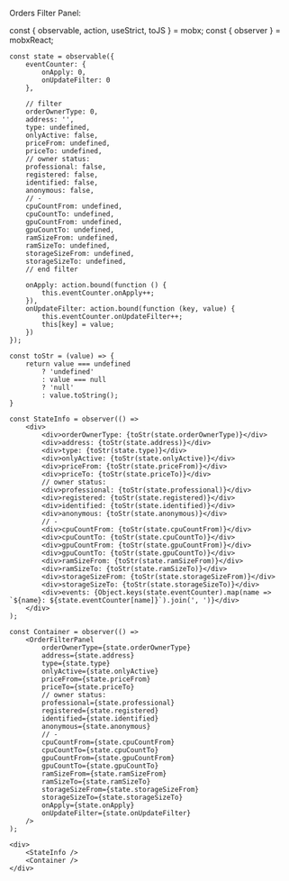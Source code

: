 Orders Filter Panel:

 const { observable, action, useStrict, toJS } = mobx;
const { observer } = mobxReact;

    const state = observable({
        eventCounter: {
            onApply: 0,
            onUpdateFilter: 0
        },

        // filter
        orderOwnerType: 0,
        address: '',
        type: undefined,
        onlyActive: false,
        priceFrom: undefined,
        priceTo: undefined,
        // owner status:
        professional: false,
        registered: false,
        identified: false,
        anonymous: false,
        // -
        cpuCountFrom: undefined,
        cpuCountTo: undefined,
        gpuCountFrom: undefined,
        gpuCountTo: undefined,
        ramSizeFrom: undefined,
        ramSizeTo: undefined,
        storageSizeFrom: undefined,
        storageSizeTo: undefined,
        // end filter

        onApply: action.bound(function () {
            this.eventCounter.onApply++;
        }),
        onUpdateFilter: action.bound(function (key, value) {
            this.eventCounter.onUpdateFilter++;
            this[key] = value;
        })
    });

    const toStr = (value) => {
        return value === undefined
            ? 'undefined'
            : value === null
            ? 'null'
            : value.toString();
    }

    const StateInfo = observer(() =>
        <div>
            <div>orderOwnerType: {toStr(state.orderOwnerType)}</div>
            <div>address: {toStr(state.address)}</div>
            <div>type: {toStr(state.type)}</div>
            <div>onlyActive: {toStr(state.onlyActive)}</div>
            <div>priceFrom: {toStr(state.priceFrom)}</div>
            <div>priceTo: {toStr(state.priceTo)}</div>
            // owner status:
            <div>professional: {toStr(state.professional)}</div>
            <div>registered: {toStr(state.registered)}</div>
            <div>identified: {toStr(state.identified)}</div>
            <div>anonymous: {toStr(state.anonymous)}</div>
            // -
            <div>cpuCountFrom: {toStr(state.cpuCountFrom)}</div>
            <div>cpuCountTo: {toStr(state.cpuCountTo)}</div>
            <div>gpuCountFrom: {toStr(state.gpuCountFrom)}</div>
            <div>gpuCountTo: {toStr(state.gpuCountTo)}</div>
            <div>ramSizeFrom: {toStr(state.ramSizeFrom)}</div>
            <div>ramSizeTo: {toStr(state.ramSizeTo)}</div>
            <div>storageSizeFrom: {toStr(state.storageSizeFrom)}</div>
            <div>storageSizeTo: {toStr(state.storageSizeTo)}</div>
            <div>events: {Object.keys(state.eventCounter).map(name => `${name}: ${state.eventCounter[name]}`).join(', ')}</div>
        </div>
    );

    const Container = observer(() =>
        <OrderFilterPanel
            orderOwnerType={state.orderOwnerType}
            address={state.address}
            type={state.type}
            onlyActive={state.onlyActive}
            priceFrom={state.priceFrom}
            priceTo={state.priceTo}
            // owner status:
            professional={state.professional}
            registered={state.registered}
            identified={state.identified}
            anonymous={state.anonymous}
            // -
            cpuCountFrom={state.cpuCountFrom}
            cpuCountTo={state.cpuCountTo}
            gpuCountFrom={state.gpuCountFrom}
            gpuCountTo={state.gpuCountTo}
            ramSizeFrom={state.ramSizeFrom}
            ramSizeTo={state.ramSizeTo}
            storageSizeFrom={state.storageSizeFrom}
            storageSizeTo={state.storageSizeTo}
            onApply={state.onApply}
            onUpdateFilter={state.onUpdateFilter}
        />
    );

    <div>
        <StateInfo />
        <Container />
    </div>
